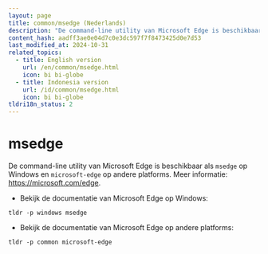 ```yaml
---
layout: page
title: common/msedge (Nederlands)
description: "De command-line utility van Microsoft Edge is beschikbaar als `msedge` op Windows en `microsoft-edge` op andere platforms."
content_hash: aadff3ae0e04d7c0e3dc597f7f8473425d0e7d53
last_modified_at: 2024-10-31
related_topics:
  - title: English version
    url: /en/common/msedge.html
    icon: bi bi-globe
  - title: Indonesia version
    url: /id/common/msedge.html
    icon: bi bi-globe
tldri18n_status: 2
---
```

# msedge

De command-line utility van Microsoft Edge is beschikbaar als `msedge` op Windows en `microsoft-edge` op andere platforms.
Meer informatie: <https://microsoft.com/edge>.

- Bekijk de documentatie van Microsoft Edge op Windows:

`tldr -p windows msedge`

- Bekijk de documentatie van Microsoft Edge op andere platforms:

`tldr -p common microsoft-edge`
